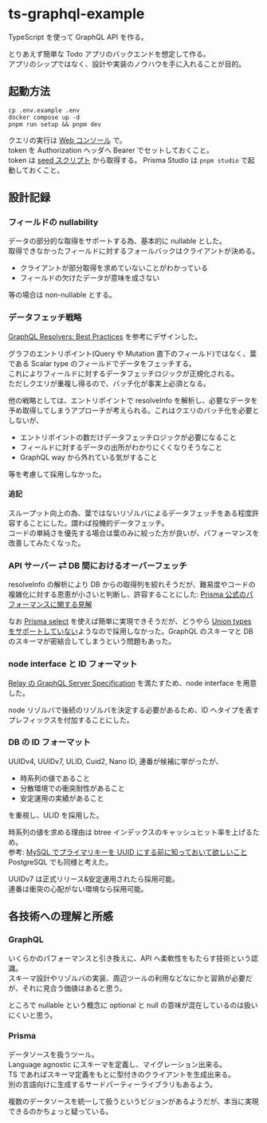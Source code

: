 # ts-graphql-example

TypeScript を使って GraphQL API を作る。

とりあえず簡単な Todo アプリのバックエンドを想定して作る。\
アプリのシップではなく、設計や実装のノウハウを手に入れることが目的。

## 起動方法

```shell
cp .env.example .env
docker compose up -d
pnpm run setup && pnpm dev
```

クエリの実行は [Web コンソール](http://localhost:4000/graphql) で。  
token を Authorization ヘッダへ Bearer でセットしておくこと。  
token は [seed スクリプト](./prisma/seed.ts) から取得する。
Prisma Studio は `pnpm studio` で起動しておくこと。

## 設計記録

### フィールドの nullability

データの部分的な取得をサポートする為、基本的に nullable とした。\
取得できなかったフィールドに対するフォールバックはクライアントが決める。

- クライアントが部分取得を求めていないことがわかっている
- フィールドの欠けたデータが意味を成さない

等の場合は non-nullable とする。

### データフェッチ戦略

[GraphQL Resolvers: Best Practices](https://medium.com/paypal-tech/graphql-resolvers-best-practices-cd36fdbcef55) を参考にデザインした。

グラフのエントリポイント(Query や Mutation 直下のフィールド)ではなく、葉である Scalar type のフィールドでデータをフェッチする。\
これによりフィールドに対するデータフェッチロジックが正規化される。\
ただしクエリが重複し得るので、バッチ化が事実上必須となる。

他の戦略としては、エントリポイントで resolveInfo を解析し、必要なデータを予め取得してしまうアプローチが考えられる。これはクエリのバッチ化を必要としないが、

- エントリポイントの数だけデータフェッチロジックが必要になること
- フィールドに対するデータの出所がわかりにくくなりそうなこと
- GraphQL way から外れている気がすること

等を考慮して採用しなかった。

#### 追記

スループット向上の為、葉ではないリゾルバによるデータフェッチをある程度許容することにした。謂わば投機的データフェッチ。\
コードの単純さを優先する場合は葉のみに絞った方が良いが、パフォーマンスを改善してみたくなった。

### API サーバー ⇄ DB 間におけるオーバーフェッチ

resolveInfo の解析により DB からの取得列を絞れそうだが、難易度やコードの複雑化に対する恩恵が小さいと判断し、許容することにした: [Prisma 公式のパフォーマンスに関する見解](https://www.prisma.io/docs/guides/performance-and-optimization/query-optimization-performance#using-select-to-limit-number-of-columns-returned)

なお [Prisma select](https://paljs.com/plugins/select) を使えば簡単に実現できそうだが、どうやら [Union types をサポートしていない](https://github.com/paljs/prisma-tools/issues/249)ようなので採用しなかった。GraphQL のスキーマと DB のスキーマが密結合してしまうという問題もあった。

### node interface と ID フォーマット

[Relay の GraphQL Server Specification](https://relay.dev/docs/guides/graphql-server-specification/) を満たすため、node interface を用意した。

node リゾルバで後続のリゾルバを決定する必要があるため、ID へタイプを表すプレフィックスを付加することにした。

### DB の ID フォーマット

UUIDv4, UUIDv7, ULID, Cuid2, Nano ID, 連番が候補に挙がったが、

- 時系列の値であること
- 分散環境での衝突耐性があること
- 安定運用の実績があること

を重視し、ULID を採用した。

時系列の値を求める理由は btree インデックスのキャッシュヒット率を上げるため。\
参考: [MySQL でプライマリキーを UUID にする前に知っておいて欲しいこと](https://techblog.raccoon.ne.jp/archives/1627262796.html)\
PostgreSQL でも同様と考えた。

UUIDv7 は正式リリース&安定運用されたら採用可能。\
連番は衝突の心配がない環境なら採用可能。

## 各技術への理解と所感

### GraphQL

いくらかのパフォーマンスと引き換えに、API へ柔軟性をもたらす技術という認識。\
スキーマ設計やリゾルバの実装、周辺ツールの利用などなにかと習熟が必要だが、それに見合う価値はあると思う。

ところで nullable という概念に optional と null の意味が混在しているのは扱いにくいと思う。

### Prisma

データソースを扱うツール。\
Language agnostic にスキーマを定義し、マイグレーション出来る。\
TS であればスキーマ定義をもとに型付きのクライアントを生成出来る。\
別の言語向けに生成するサードパーティーライブラリもあるよう。

複数のデータソースを統一して扱うというビジョンがあるようだが、本当に実現できるのかちょっと疑っている。

